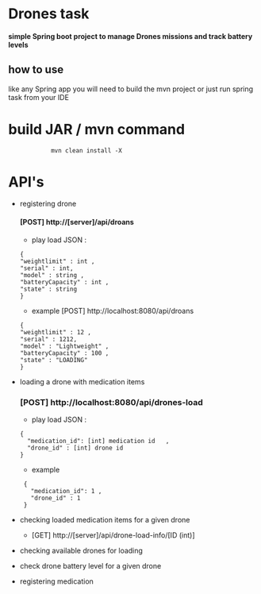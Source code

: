 # Drones task


#### simple Spring boot project to manage Drones missions and track battery levels 

## how to use 

like any Spring app you will need to build the mvn project 
or just run spring task from your IDE 

# build JAR / mvn command 
```
            mvn clean install -X
```

# API's 

- registering drone
    #### [POST] http://[server]/api/droans
     * play load JSON :
     ```
    {
    "weightlimit" : int ,
    "serial" : int,
    "model" : string ,
    "batteryCapacity" : int ,
    "state" : string
    }
    ```
     * example   [POST] http://localhost:8080/api/droans

     ```
   {
    "weightlimit" : 12 ,
    "serial" : 1212,
    "model" : "Lightweight" ,
    "batteryCapacity" : 100 ,
    "state" : "LOADING"
    }
    ```

    
    
    
    
- loading a drone with medication items 
  ### [POST] http://localhost:8080/api/drones-load
    * play load JSON :
  ```
  {
    "medication_id": [int] medication id   ,
    "drone_id" : [int] drone id
  }
  ```
    
  * example 
   ```
    {
      "medication_id": 1 ,
      "drone_id" : 1
    }
    ```
- checking loaded medication items for a given drone 
  * [GET] http://[server]/api/drone-load-info/[ID (int)]
    

- checking available drones for loading
   
  
- check drone battery level for a given drone


- registering medication

